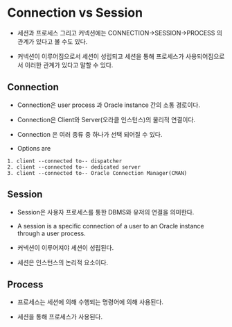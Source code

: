 # Connection vs Session

- 세션과 프로세스 그리고 커넥션에는 CONNECTION->SESSION->PROCESS 의 관계가 있다고 볼 수도 있다. 

- 커넥션이 이루어짐으로서 세션이 성립되고 세션을 통해 프로세스가 사용되어짐으로서 이러한 관계가 있다고 말할 수 있다.

## Connection

- Connection은 user process 과 Oracle instance 간의 소통 경로이다. 

- Connection은 Client와 Server(오라클 인스턴스)의 물리적 연결이다.

- Connection 은 여러 종류 중 하나가 선택 되어질 수 있다.

- Options are

```
1. client --connected to-- dispatcher
2. client --connected to-- dedicated server
3. client --connected to-- Oracle Connection Manager(CMAN)
```

## Session

- Session은 사용자 프로세스를 통한 DBMS와 유저의 연결을 의미한다. 

- A session is a specific connection of a user to an Oracle instance through a user process. 

- 커넥션이 이루어져야 세션이 성립된다. 

- 세션은 인스턴스의 논리적 요소이다. 

## Process

- 프로세스는 세션에 의해 수행되는 명령어에 의해 사용된다. 

- 세션을 통해 프로세스가 사용된다.
